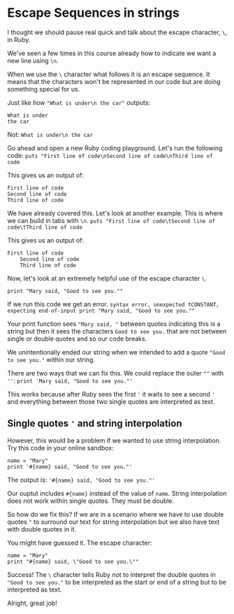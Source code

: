 # Escape Sequences in strings

I thought we should pause real quick and talk about the escape character, `\`, in Ruby. 

We've seen a few times in this course already how to indicate we want a new line using `\n`. 

When we use the `\` character what follows it is an escape sequence. It means that the characters won't be represented in our code but are doing something special for us. 

Just like how `"What is under\n the car"` outputs:
```
What is under
the car
```
 Not: `What is under\n the car`

Go ahead and open a new Ruby coding playground. Let's run the following code: 
`puts "First line of code\nSecond line of code\nThird line of code`

This gives us an output of:
```
First line of code
Second line of code
Third line of code
```

We have already covered this. Let's look at another example. This is where we can build in tabs with `\n`.
`puts "First line of code\tSecond line of code\tThird line of code`

This gives us an output of: 
```
First line of code
    Second line of code
    Third line of code
```

Now, let's look at an extremely helpful use of the escape character `\`.

`print "Mary said, "Good to see you.""`

If we run this code we get an error. 
`syntax error, unexpected tCONSTANT, expecting end-of-input
print "Mary said, "Good to see you.""`

Your print function sees `"Mary said, "` between quotes indicating this is a string but then it sees the characters `Good to see you.` that are not between single or double quotes and so our code breaks.

We unintentionally ended our string when we intended to add a quote `"Good to see you."` within our string. 


There are two ways that we can fix this. We could replace the outer `""` with `''`:
`print 'Mary said, "Good to see you."'`

This works because after Ruby sees the first `'` it waits to see a second `'` and everything between those two single quotes are interpreted as text.

## Single quotes `'` and string interpolation

However, this would be a problem if we wanted to use string interpolation. Try this code in your online sandbox: 
```
name = "Mary"
print '#{name} said, "Good to see you."'
```

The output is: 
`'#{name} said, "Good to see you."'`

Our ouptut includes `#{name}` instead of the value of `name`. String interpolation does not work within single quotes. They must be double. 

So how do we fix this? If we are in a scenario where we have to use double quotes `"` to surround our text for string interpolation but we also have text with double quotes in it.

You might have guessed it. The escape character: 
```
name = "Mary"
print "#{name} said, \"Good to see you.\""
```

Success! The `\` character tells Ruby not to interpret the double quotes in `"Good to see you."` to be interpreted as the start or end of a string but to be interpreted as text.

Alright, great job! 

